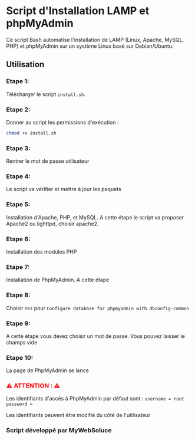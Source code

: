 # Script d'Installation LAMP et phpMyAdmin

Ce script Bash automatise l'installation de LAMP (Linux, Apache, MySQL, PHP) et phpMyAdmin sur un système Linux basé sur Debian/Ubuntu.

## Utilisation

### Etape 1:

Télécharger le script `install.sh`.

### Etape 2:

Donner au script les permissions d'exécution :

```bash
chmod +x install.sh
```

### Etape 3:

Rentrer le mot de passe utilisateur

### Etape 4:

Le script va vérifier et mettre à jour les paquets

### Etape 5:

Installation d'Apache, PHP, et MySQL. A cette étape le script va proposer Apache2 ou lighttpd, choisir apache2.

### Etape 6:

Installation des modules PHP

### Etape 7:

Installation de PhpMyAdmin. A cette étape

### Etape 8:

Choisir `Yes` pour `Configure database for phpmyadmin with dbconfig-common`

### Etape 9:

A cette étape vous devez choisir un mot de passe. Vous pouvez laisser le champs vide

### Etape 10:

La page de PhpMyAdmin se lance

### <span style="color:red;"> ⚠ ATTENTION : ⚠</span>

Les identifiants d'accès à PhpMyAdmin par défaut sont :
`username = root`
`password = `

Les identifiants peuvent être modifié du côté de l'utilisateur

### Script développé par MyWebSoluce
